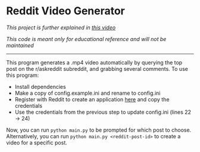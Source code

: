 # Reddit Video Generator

*This project is further explained in [this video](https://youtu.be/ZmSb3LZDdf0)*

*This code is meant only for educational reference and will not be maintained*

---
This program generates a .mp4 video automatically by querying the top post on the
r/askreddit subreddit, and grabbing several comments. To use this program:
- Install dependencies
- Make a copy of config.example.ini and rename to config.ini
- Register with Reddit to create an application [here](https://www.reddit.com/prefs/apps/) and copy the credentials
- Use the credentials from the previous step to update config.ini (lines 22 -> 24)

Now, you can run `python main.py` to be prompted for which post to choose. Alternatively,
you can run `python main.py <reddit-post-id>` to create a video for a specific post.
